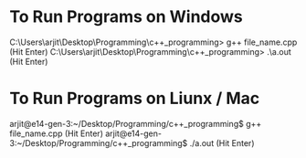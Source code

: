 # To Run Programs on Windows
C:\Users\arjit\Desktop\Programming\c++_programming> g++ file_name.cpp		(Hit Enter)
C:\Users\arjit\Desktop\Programming\c++_programming> .\a.out					(Hit Enter)

# To Run Programs on Liunx / Mac
arjit@e14-gen-3:~/Desktop/Programming/c++_programming$ g++ file_name.cpp	(Hit Enter)
arjit@e14-gen-3:~/Desktop/Programming/c++_programming$ ./a.out				(Hit Enter)